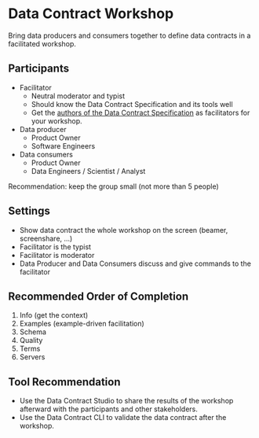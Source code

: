 # Data Contract Workshop

Bring data producers and consumers together to define data contracts in a facilitated workshop.

## Participants

- Facilitator
  - Neutral moderator and typist
  - Should know the Data Contract Specification and its tools well
  - Get the [authors of the Data Contract Specification](https://datacontract.com/#authors) as facilitators for your workshop.
- Data producer
  - Product Owner
  - Software Engineers
- Data consumers
  - Product Owner
  - Data Engineers / Scientist / Analyst

Recommendation: keep the group small (not more than 5 people)

## Settings

- Show data contract the whole workshop on the screen (beamer, screenshare, ...)
- Facilitator is the typist
- Facilitator is moderator
- Data Producer and Data Consumers discuss and give commands to the facilitator

## Recommended Order of Completion

1. Info (get the context)
2. Examples (example-driven facilitation)
3. Schema
4. Quality
5. Terms
6. Servers

## Tool Recommendation

- Use the Data Contract Studio to share the results of the workshop afterward with the participants and other stakeholders.
- Use the Data Contract CLI to validate the data contract after the workshop.
